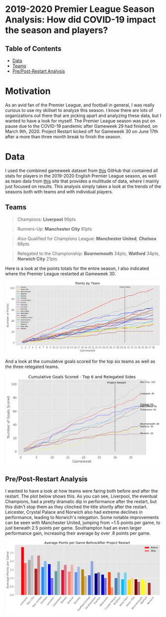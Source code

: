 # 2019-2020 Premier League Season Analysis: How did COVID-19 impact the season and players?

## Table of Contents
* [Data](#data)
* [Teams](#teams)
* [Pre/Post-Restart Analysis](###Pre/Post-Restart-Analysis)

# Motivation

As an avid fan of the Premier League, and football in general, I was really curious to use my skillset to analyze this season. I know there are lots of organizations out there that are picking apart and analyzing these data, but I wanted to have a look for myself. The Premier League season was put on pause due to the COVID-19 pandemic after Gameweek 29 had finished, on March 9th, 2020. Project Restart kicked off for Gameweek 30 on June 17th after a more than three month break to finish the season.

# Data

I used the combined gameweek dataset from [this](https://github.com/vaastav/Fantasy-Premier-League) GitHub that contained all stats for players in the 2019-2020 English Premier League season, as well as team data from [this](https://www.football-data.co.uk/englandm.php) site that provides a multitude of data, where I mainly just focused on results. This analysis simply takes a look at the trends of the seasons both with teams and with individual players.

## Teams

> Champions: **Liverpool** 99pts

> Runners-Up: **Manchester City** 81pts

> Also Qualified for Champions League: **Manchester United**, **Chelsea** 66pts

> Relegated to the Championship: **Bournemouth** 34pts, **Watford** 34pts, **Norwich City** 21pts

Here is a look at the points totals for the entire season, I also indicated where the Premier League restarted at Gameweek 30. 

![](images/point_totals.png)

And a look at the cumulative goals scored for the top six teams as well as the three relegated teams.

![](images/top6andrel_gs.png)

## Pre/Post-Restart Analysis

I wanted to have a look at how teams were faring both before and after the restart. The plot below shows this. As you can see, Liverpool, the eventual Champions, had a pretty dramatic dip in performance after the restart, but this didn't stop them as they clinched the title shortly after the restart. Leicester, Crystal Palace and Norwich also had extreme declines in performance, leading to Norwich's relegation. Some notable improvements can be seen with Manchester United, jumping from ~1.5 points per game, to just beneath 2.5 points per game. Southampton had an even larger performance gain, increasing their average by over .8 points per game.

![](images/avgppg_before_after.png)



